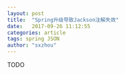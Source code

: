 ```yaml
---
layout: post
title:  "Spring升级导致Jackson注解失效"
date:   2017-09-26 11:12:55
categories: article
tags: spring JSON
author: "sxzhou"
---  
```

TODO